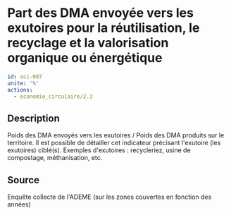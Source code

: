 # Part des DMA envoyée vers les exutoires pour la réutilisation, le recyclage et la valorisation organique ou énergétique
```yaml
id: eci-007
unite: '%'
actions:
  - economie_circulaire/2.3
```
## Description
Poids des DMA envoyés vers les exutoires / Poids des DMA produits sur le territoire.
Il est possible de détailler cet indicateur précisant l'exutoire (les exutoires) ciblé(s).
Exemples d'exutoires : recycleriez, usine de compostage,
méthanisation, etc.

## Source
Enquête collecte de l'ADEME (sur les zones couvertes en fonction des années)


